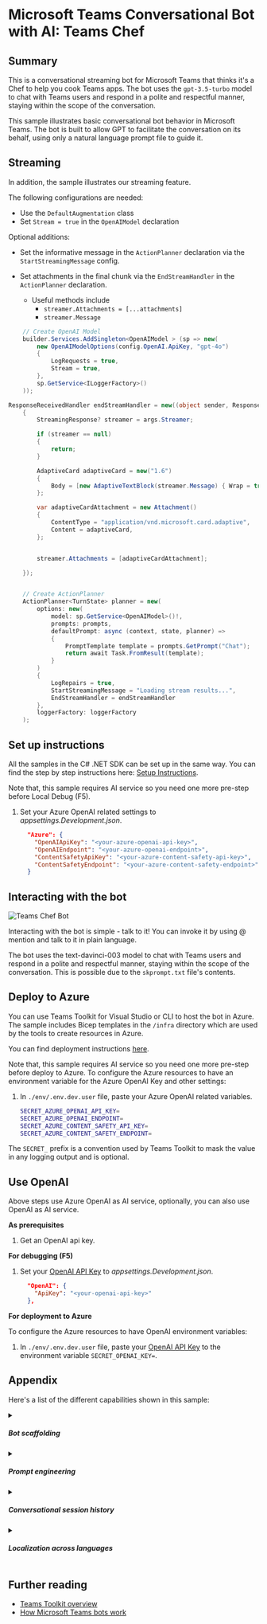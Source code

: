 # Microsoft Teams Conversational Bot with AI: Teams Chef

## Summary

This is a conversational streaming bot for Microsoft Teams that thinks it's a Chef to help you cook Teams apps. The bot uses the `gpt-3.5-turbo` model to chat with Teams users and respond in a polite and respectful manner, staying within the scope of the conversation.

This sample illustrates basic conversational bot behavior in Microsoft Teams. The bot is built to allow GPT to facilitate the conversation on its behalf, using only a natural language prompt file to guide it.

## Streaming
In addition, the sample illustrates our streaming feature. 

The following configurations are needed:
- Use the `DefaultAugmentation` class
- Set `Stream = true` in the `OpenAIModel` declaration

Optional additions:
- Set the informative message in the `ActionPlanner` declaration via the `StartStreamingMessage` config. 

- Set attachments in the final chunk via the  `EndStreamHandler` in the `ActionPlanner` declaration. 
  - Useful methods include 
    - `streamer.Attachments = [...attachments]`
    - `streamer.Message`


```cs
    // Create OpenAI Model
    builder.Services.AddSingleton<OpenAIModel > (sp => new(
        new OpenAIModelOptions(config.OpenAI.ApiKey, "gpt-4o")
        {
            LogRequests = true,
            Stream = true,
        },
        sp.GetService<ILoggerFactory>()
    ));

ResponseReceivedHandler endStreamHandler = new((object sender, ResponseReceivedEventArgs args) =>
    {
        StreamingResponse? streamer = args.Streamer;

        if (streamer == null)
        {
            return;
        }

        AdaptiveCard adaptiveCard = new("1.6")
        {
            Body = [new AdaptiveTextBlock(streamer.Message) { Wrap = true }]
        };

        var adaptiveCardAttachment = new Attachment()
        {
            ContentType = "application/vnd.microsoft.card.adaptive",
            Content = adaptiveCard,
        };


        streamer.Attachments = [adaptiveCardAttachment];

    });


    // Create ActionPlanner
    ActionPlanner<TurnState> planner = new(
        options: new(
            model: sp.GetService<OpenAIModel>()!,
            prompts: prompts,
            defaultPrompt: async (context, state, planner) =>
            {
                PromptTemplate template = prompts.GetPrompt("Chat");
                return await Task.FromResult(template);
            }
        )
        {
            LogRepairs = true,
            StartStreamingMessage = "Loading stream results...",
            EndStreamHandler = endStreamHandler
        },
        loggerFactory: loggerFactory
    );
```

## Set up instructions

All the samples in the C# .NET SDK can be set up in the same way. You can find the step by step instructions here: [Setup Instructions](../README.md).

Note that, this sample requires AI service so you need one more pre-step before Local Debug (F5).

1. Set your Azure OpenAI related settings to *appsettings.Development.json*.

    ```json
      "Azure": {
        "OpenAIApiKey": "<your-azure-openai-api-key>",
        "OpenAIEndpoint": "<your-azure-openai-endpoint>",
        "ContentSafetyApiKey": "<your-azure-content-safety-api-key>",
        "ContentSafetyEndpoint": "<your-azure-content-safety-endpoint>"
      }
    ```

## Interacting with the bot

![Teams Chef Bot](./assets/TeamsChefBot.png)

Interacting with the bot is simple - talk to it! You can invoke it by using @ mention and talk to it in plain language.

The bot uses the text-davinci-003 model to chat with Teams users and respond in a polite and respectful manner, staying within the scope of the conversation. This is possible due to the `skprompt.txt` file's contents.

## Deploy to Azure

You can use Teams Toolkit for Visual Studio or CLI to host the bot in Azure. The sample includes Bicep templates in the `/infra` directory which are used by the tools to create resources in Azure.

You can find deployment instructions [here](../README.md#deploy-to-azure).

Note that, this sample requires AI service so you need one more pre-step before deploy to Azure. To configure the Azure resources to have an environment variable for the Azure OpenAI Key and other settings:

1. In `./env/.env.dev.user` file, paste your Azure OpenAI related variables.

    ```bash
    SECRET_AZURE_OPENAI_API_KEY=
    SECRET_AZURE_OPENAI_ENDPOINT=
    SECRET_AZURE_CONTENT_SAFETY_API_KEY=
    SECRET_AZURE_CONTENT_SAFETY_ENDPOINT=
    ```

The `SECRET_` prefix is a convention used by Teams Toolkit to mask the value in any logging output and is optional.

## Use OpenAI

Above steps use Azure OpenAI as AI service, optionally, you can also use OpenAI as AI service.

**As prerequisites**

1. Get an OpenAI api key.

**For debugging (F5)**

1. Set your [OpenAI API Key](https://platform.openai.com/settings/profile?tab=api-keys) to *appsettings.Development.json*.

    ```json
      "OpenAI": {
        "ApiKey": "<your-openai-api-key>"
      },
    ```

**For deployment to Azure**

To configure the Azure resources to have OpenAI environment variables:

1. In `./env/.env.dev.user` file, paste your [OpenAI API Key](https://platform.openai.com/settings/profile?tab=api-keys) to the environment variable `SECRET_OPENAI_KEY=`.

## Appendix

Here's a list of the different capabilities shown in this sample:

<details close>
    <summary><h5>Bot scaffolding</h5></summary>
    Throughout the 'Program.cs' file you'll see the scaffolding created to run a simple conversational bot, e.g. storage, authentication, and conversation state.
</details>

</details>
<details close>
    <summary><h5>Prompt engineering</h5></summary>
The 'Prompts/Chat/skprompt.txt' file has descriptive prompt engineering that, in plain language and with minor training, instructs GPT how the bot should conduct itself and facilitate conversation.

#### skprompt.txt

```text
The following is a conversation with an AI assistant, its name is Teams Chef.
Teams Chef is an expert in Microsoft Teams apps development and the Human is junior developer learning Microsoft Teams development for the first time.
Teams Chef should always reply by explaining new concepts in simple terms using cooking as parallel concepts.
Teams Chef should always greet the human, ask them their name, and then guide the junior developer in his journey to build new apps for Microsoft Teams.

{{$history}}
Human: {{$input}}
AI:
```

- The major section ("*The following is ... for Microsoft Teams.*") defines the basic direction, to tell how AI should behave on human's input.
- The final section ("*Human: ... AI: ...*") defines the input of current turn. The variable "*{{$history}}*" lets AI know the context about previous turns.
- The variables "*{{input}}*", and "*{{history}}*" are automatically resolved from `TurnState.Temp`.

</details>
<details close>
    <summary><h5>Conversational session history</h5></summary>
    Because this sample leaves the conversation to GPT, the bot simply facilitates user conversation as-is. But because it includes the 'skprompt.txt' file to guide it, GPT will store and leverage session history appropriately.

For example, let's say the user's name is "Dave". The bot might carry on the following conversation:

```
AI: Hi there! My name is Teams Chef. It's nice to meet you. What's your name?
DAVE: My name is Dave.
AI:Hi Dave! It's great to meet you. Let me help you get started with Microsoft Teams app development. Have you ever cooked before?
DAVE: No, not yet, why?
AI:Cooking is a great way to learn ...
DAVE: Which kind of apps can I build for Microsoft Teams?
AI: Great question! You can build a variety ...
```

Notice that the bot remembered Dave's first message when responding to the second.

</details>
<details close>
    <summary><h5>Localization across languages</h5></summary>
    Because this sample leverages GPT for all its natural language modelling, the user can talk to an AI bot in any language of their choosing. The bot will understand and respond appropriately with no additional code required.
</details>

## Further reading

- [Teams Toolkit overview](https://aka.ms/vs-teams-toolkit-getting-started)
- [How Microsoft Teams bots work](https://docs.microsoft.com/en-us/azure/bot-service/bot-builder-basics-teams?view=azure-bot-service-4.0&tabs=csharp)
